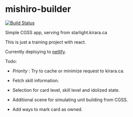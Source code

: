 # mishiro-builder

[![Build Status](https://travis-ci.org/darcien/mishiro-builder.svg?branch=master)](https://travis-ci.org/darcien/mishiro-builder)

Simple CGSS app, serving from starlight.kirara.ca

This is just a training project with react.

Currently deploying to [netlify](https://mystifying-hamilton-ca37e6.netlify.com/).

Todo:

* _Priority_ : Try to cache or minimize request to kirara.ca.

* Fetch skill information.

* Selection for card level, skill level and idolized state.

* Additional scene for simulating unit building from CGSS.

* Add ways to mark card as owned.
